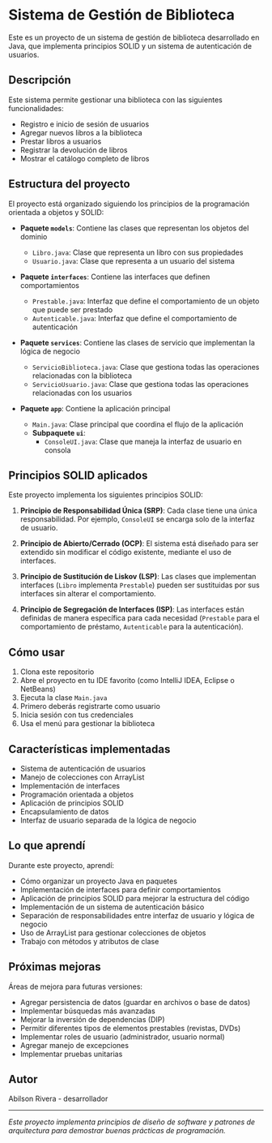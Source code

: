 # Sistema de Gestión de Biblioteca

Este es un proyecto de un sistema de gestión de biblioteca desarrollado en Java, que implementa principios SOLID y un sistema de autenticación de usuarios.

## Descripción

Este sistema permite gestionar una biblioteca con las siguientes funcionalidades:
- Registro e inicio de sesión de usuarios
- Agregar nuevos libros a la biblioteca
- Prestar libros a usuarios
- Registrar la devolución de libros
- Mostrar el catálogo completo de libros

## Estructura del proyecto

El proyecto está organizado siguiendo los principios de la programación orientada a objetos y SOLID:

- **Paquete `models`**: Contiene las clases que representan los objetos del dominio
  - `Libro.java`: Clase que representa un libro con sus propiedades
  - `Usuario.java`: Clase que representa a un usuario del sistema

- **Paquete `interfaces`**: Contiene las interfaces que definen comportamientos
  - `Prestable.java`: Interfaz que define el comportamiento de un objeto que puede ser prestado
  - `Autenticable.java`: Interfaz que define el comportamiento de autenticación

- **Paquete `services`**: Contiene las clases de servicio que implementan la lógica de negocio
  - `ServicioBiblioteca.java`: Clase que gestiona todas las operaciones relacionadas con la biblioteca
  - `ServicioUsuario.java`: Clase que gestiona todas las operaciones relacionadas con los usuarios

- **Paquete `app`**: Contiene la aplicación principal
  - `Main.java`: Clase principal que coordina el flujo de la aplicación
  - **Subpaquete `ui`**:
    - `ConsoleUI.java`: Clase que maneja la interfaz de usuario en consola

## Principios SOLID aplicados

Este proyecto implementa los siguientes principios SOLID:

1. **Principio de Responsabilidad Única (SRP)**: Cada clase tiene una única responsabilidad. Por ejemplo, `ConsoleUI` se encarga solo de la interfaz de usuario.

2. **Principio de Abierto/Cerrado (OCP)**: El sistema está diseñado para ser extendido sin modificar el código existente, mediante el uso de interfaces.

3. **Principio de Sustitución de Liskov (LSP)**: Las clases que implementan interfaces (`Libro` implementa `Prestable`) pueden ser sustituidas por sus interfaces sin alterar el comportamiento.

4. **Principio de Segregación de Interfaces (ISP)**: Las interfaces están definidas de manera específica para cada necesidad (`Prestable` para el comportamiento de préstamo, `Autenticable` para la autenticación).

## Cómo usar

1. Clona este repositorio
2. Abre el proyecto en tu IDE favorito (como IntelliJ IDEA, Eclipse o NetBeans)
3. Ejecuta la clase `Main.java`
4. Primero deberás registrarte como usuario
5. Inicia sesión con tus credenciales
6. Usa el menú para gestionar la biblioteca

## Características implementadas

- Sistema de autenticación de usuarios
- Manejo de colecciones con ArrayList
- Implementación de interfaces
- Programación orientada a objetos
- Aplicación de principios SOLID
- Encapsulamiento de datos
- Interfaz de usuario separada de la lógica de negocio

## Lo que aprendí

Durante este proyecto, aprendí:
- Cómo organizar un proyecto Java en paquetes
- Implementación de interfaces para definir comportamientos
- Aplicación de principios SOLID para mejorar la estructura del código
- Implementación de un sistema de autenticación básico
- Separación de responsabilidades entre interfaz de usuario y lógica de negocio
- Uso de ArrayList para gestionar colecciones de objetos
- Trabajo con métodos y atributos de clase

## Próximas mejoras

Áreas de mejora para futuras versiones:
- Agregar persistencia de datos (guardar en archivos o base de datos)
- Implementar búsquedas más avanzadas
- Mejorar la inversión de dependencias (DIP)
- Permitir diferentes tipos de elementos prestables (revistas, DVDs)
- Implementar roles de usuario (administrador, usuario normal)
- Agregar manejo de excepciones
- Implementar pruebas unitarias

## Autor

Abilson Rivera - desarrollador

---

*Este proyecto implementa principios de diseño de software y patrones de arquitectura para demostrar buenas prácticas de programación.*
